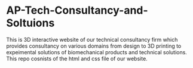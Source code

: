 # AP-Tech-Consultancy-and-Soltuions
This is 3D interactive website of our technical consultancy firm which provides consultancy on various domains from design to 3D printing to expeimental solutions of biomechanical products and technical solutions. This repo cosnists of the html and css file of our website.

